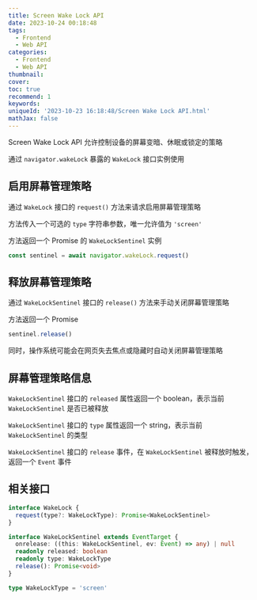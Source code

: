 ```yaml
---
title: Screen Wake Lock API
date: 2023-10-24 00:18:48
tags:
  - Frontend
  - Web API
categories:
  - Frontend
  - Web API
thumbnail:
cover:
toc: true
recommend: 1
keywords:
uniqueId: '2023-10-23 16:18:48/Screen Wake Lock API.html'
mathJax: false
---
```


Screen Wake Lock API 允许控制设备的屏幕变暗、休眠或锁定的策略

通过 `navigator.wakeLock` 暴露的 `WakeLock` 接口实例使用

## 启用屏幕管理策略

通过 `WakeLock` 接口的 `request()` 方法来请求启用屏幕管理策略

方法传入一个可选的 `type` 字符串参数，唯一允许值为 `'screen'`

方法返回一个 Promise 的 `WakeLockSentinel` 实例

```js
const sentinel = await navigator.wakeLock.request()
```

## 释放屏幕管理策略

通过 `WakeLockSentinel` 接口的 `release()` 方法来手动关闭屏幕管理策略

方法返回一个 Promise

```js
sentinel.release()
```

同时，操作系统可能会在网页失去焦点或隐藏时自动关闭屏幕管理策略

## 屏幕管理策略信息

`WakeLockSentinel` 接口的 `released` 属性返回一个 boolean，表示当前 `WakeLockSentinel` 是否已被释放

`WakeLockSentinel` 接口的 `type` 属性返回一个 string，表示当前 `WakeLockSentinel` 的类型

`WakeLockSentinel` 接口的 `release` 事件，在 `WakeLockSentinel` 被释放时触发，返回一个 `Event` 事件

## 相关接口

```ts
interface WakeLock {
  request(type?: WakeLockType): Promise<WakeLockSentinel>
}

interface WakeLockSentinel extends EventTarget {
  onrelease: ((this: WakeLockSentinel, ev: Event) => any) | null
  readonly released: boolean
  readonly type: WakeLockType
  release(): Promise<void>
}

type WakeLockType = 'screen'
```
